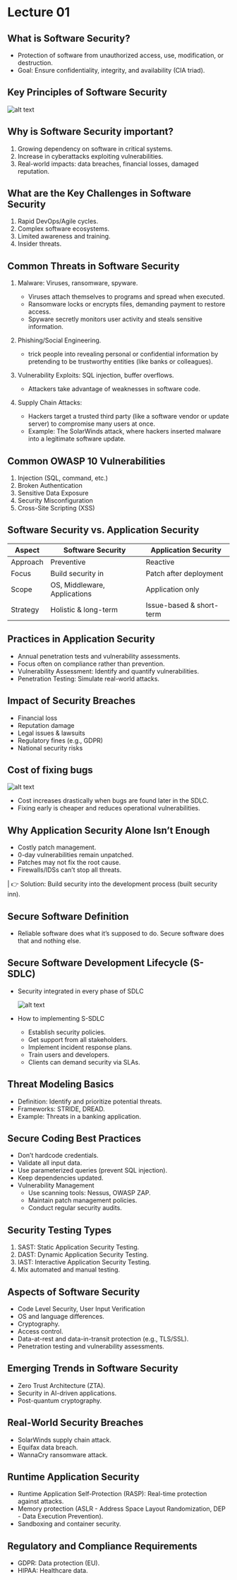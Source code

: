 # Lecture 01

## What is Software Security?
- Protection of software from unauthorized access, use, modification, or destruction.
- Goal: Ensure confidentiality, integrity, and availability (CIA triad).


## Key Principles of Software Security

![alt text](image.png)

## Why is Software Security important?

1. Growing dependency on software in critical systems.
2. Increase in cyberattacks exploiting vulnerabilities.
3. Real-world impacts: data breaches, financial losses, damaged reputation.

## What are the Key Challenges in Software Security

1. Rapid DevOps/Agile cycles.
2. Complex software ecosystems.
3. Limited awareness and training.
4. Insider threats.

## Common Threats in Software Security

1. Malware: Viruses, ransomware, spyware.
    - Viruses attach themselves to programs and spread when executed.
    - Ransomware locks or encrypts files, demanding payment to restore access.
    - Spyware secretly monitors user activity and steals sensitive information.

2. Phishing/Social Engineering.
    - trick people into revealing personal or confidential information by pretending to be trustworthy entities (like banks or colleagues).

3. Vulnerability Exploits: SQL injection, buffer overflows.
    - Attackers take advantage of weaknesses in software code.

4. Supply Chain Attacks:
    - Hackers target a trusted third party (like a software vendor or update server) to compromise many users at once.
    - Example: The SolarWinds attack, where hackers inserted malware into a legitimate software update.

## Common OWASP 10 Vulnerabilities

1. Injection (SQL, command, etc.)
2. Broken Authentication
3. Sensitive Data Exposure
4. Security Misconfiguration
5. Cross-Site Scripting (XSS)


## Software Security vs. Application Security

| Aspect   | Software Security            | Application Security     |
| -------- | ---------------------------- | ------------------------ |
| Approach | Preventive                   | Reactive                 |
| Focus    | Build security in            | Patch after deployment   |
| Scope    | OS, Middleware, Applications | Application only         |
| Strategy | Holistic & long-term         | Issue-based & short-term |

## Practices in Application Security

- Annual penetration tests and vulnerability assessments.
- Focus often on compliance rather than prevention.
- Vulnerability Assessment: Identify and quantify vulnerabilities.
- Penetration Testing: Simulate real-world attacks.

## Impact of Security Breaches

- Financial loss
- Reputation damage
- Legal issues & lawsuits
- Regulatory fines (e.g., GDPR)
- National security risks

## Cost of fixing bugs

![alt text](image-1.png)

- Cost increases drastically when bugs are found later in the SDLC.
- Fixing early is cheaper and reduces operational vulnerabilities.

## Why Application Security Alone Isn’t Enough

- Costly patch management.
- 0-day vulnerabilities remain unpatched.
- Patches may not fix the root cause.
- Firewalls/IDSs can’t stop all threats.

| 👉 Solution: Build security into the development process (built security inn).

## Secure Software Definition

- Reliable software does what it’s supposed to do. Secure software does that and nothing else.

## Secure Software Development Lifecycle (S-SDLC)

- Security integrated in every phase of SDLC
    
    ![alt text](image-2.png)

- How to implementing S-SDLC

    - Establish security policies.
    - Get support from all stakeholders.
    - Implement incident response plans.
    - Train users and developers.
    - Clients can demand security via SLAs.

## Threat Modeling Basics

- Definition: Identify and prioritize potential threats.
- Frameworks: STRIDE, DREAD.
- Example: Threats in a banking application.

## Secure Coding Best Practices

- Don’t hardcode credentials.
- Validate all input data.
- Use parameterized queries (prevent SQL injection).
- Keep dependencies updated.
- Vulnerability Management
    - Use scanning tools: Nessus, OWASP ZAP.
    - Maintain patch management policies.
    - Conduct regular security audits.


## Security Testing Types

1. SAST: Static Application Security Testing.
2. DAST: Dynamic Application Security Testing.
3. IAST: Interactive Application Security Testing.
4. Mix automated and manual testing.

## Aspects of Software Security

- Code Level Security, User Input Verification
- OS and language differences.
- Cryptography.
- Access control.
- Data-at-rest and data-in-transit protection (e.g., TLS/SSL).
- Penetration testing and vulnerability assessments.

## Emerging Trends in Software Security

- Zero Trust Architecture (ZTA).
- Security in AI-driven applications.
- Post-quantum cryptography.


## Real-World Security Breaches

- SolarWinds supply chain attack.
- Equifax data breach.
- WannaCry ransomware attack.

## Runtime Application Security

- Runtime Application Self-Protection (RASP): Real-time protection against attacks.
- Memory protection (ASLR - Address Space Layout Randomization, DEP - Data Execution Prevention).
- Sandboxing and container security.


## Regulatory and Compliance Requirements

- GDPR: Data protection (EU).
- HIPAA: Healthcare data.

